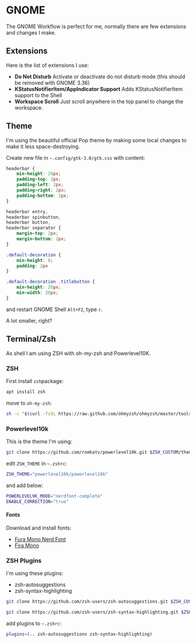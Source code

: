# GNOME
The GNOME Workflow is perfect for me, normally there are few extensions and changes I make.

## Extensions
Here is the list of extensions I use:
- **Do Not Disturb** Activate or deactivate do not disturb mode (this should be removed with GNOME 3.36)
- **KStatusNotifierItem/AppIndicator Support** Adds KStatusNotifierItem support to the Shell
- **Workspace Scroll** Just scroll anywhere in the top panel to change the workspace.

## Theme
I'm using the beautiful official Pop theme by making some local changes to make it less space-destroying.

Create new file in `~.config/gtk-3.0/gtk.css` with content:

```css
headerbar {
    min-height: 28px;
    padding-top: 2px;
    padding-left: 2px;
    padding-right: 2px;
    padding-bottom: 2px;
}

headerbar entry,
headerbar spinbutton,
headerbar button,
headerbar separator {
    margin-top: 2px;
    margin-bottom: 2px;
}

.default-decoration {
    min-height: 0; 
    padding: 2px
}

.default-decoration .titlebutton {
    min-height: 26px;
    min-width: 26px;
}

```

and restart GNOME Shell `Alt+F2`, type `r`.

A lot smaller, right?

## Terminal/Zsh
As shell I am using ZSH with oh-my-zsh and Powerlevel10K.

### ZSH
First install `zsh`package:

```bash
apt install zsh
```

move to `oh-my-zsh`:

```bash
sh -c "$(curl -fsSL https://raw.github.com/ohmyzsh/ohmyzsh/master/tools/install.sh)"
```

### Powerlevel10k
This is the theme I'm using:

```bash
git clone https://github.com/romkatv/powerlevel10k.git $ZSH_CUSTOM/themes/powerlevel10k
```
edit `ZSH_THEME` in `~.zshrc`:

```bash
ZSH_THEME="powerlevel10k/powerlevel10k"
```

and add below:

```bash
POWERLEVEL9K_MODE="nerdfont-complete"
ENABLE_CORRECTION="true"
```

#### Fonts
Download and install fonts:
- [Fura Mono Nerd Font](https://github.com/ryanoasis/nerd-fonts/blob/master/patched-fonts/FiraMono/Regular/complete/Fura%20Mono%20Regular%20Nerd%20Font%20Complete.otf?raw=true)
- [Fira Mono](https://github.com/ryanoasis/nerd-fonts/blob/master/patched-fonts/FiraMono/Regular/complete/Fira%20Mono%20Regular%20Nerd%20Font%20Complete.otf?raw=true)

### ZSH Plugins
I'm using these plugins:
- zsh-autosuggestions
- zsh-syntax-highlighting

```bash
git clone https://github.com/zsh-users/zsh-autosuggestions.git $ZSH_CUSTOM/plugins/zsh-autosuggestions

git clone https://github.com/zsh-users/zsh-syntax-highlighting.git $ZSH_CUSTOM/plugins/zsh-syntax-highlighting
```

add plugins to `~.zshrc`:

```bash
plugins=(.. zsh-autosuggestions zsh-syntax-highlighting)
```